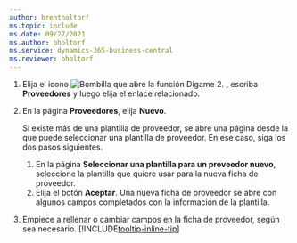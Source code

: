 ```yaml
---
author: brentholtorf
ms.topic: include
ms.date: 09/27/2021
ms.author: bholtorf
ms.service: dynamics-365-business-central
ms.reviewer: bholtorf
---
```


1. Elija el icono ![Bombilla que abre la función Dígame 2.](../media/ui-search/search_small.png "Dígame qué desea hacer") , escriba **Proveedores** y luego elija el enlace relacionado.  
2. En la página **Proveedores**, elija **Nuevo**.

    Si existe más de una plantilla de proveedor, se abre una página desde la que puede seleccionar una plantilla de proveedor. En ese caso, siga los dos pasos siguientes.
    1. En la página **Seleccionar una plantilla para un proveedor nuevo**, seleccione la plantilla que quiere usar para la nueva ficha de proveedor.
    2. Elija el botón **Aceptar**. Una nueva ficha de proveedor se abre con algunos campos completados con la información de la plantilla.
3. Empiece a rellenar o cambiar campos en la ficha de proveedor, según sea necesario. [!INCLUDE[tooltip-inline-tip](tooltip-inline-tip_md.md)]

